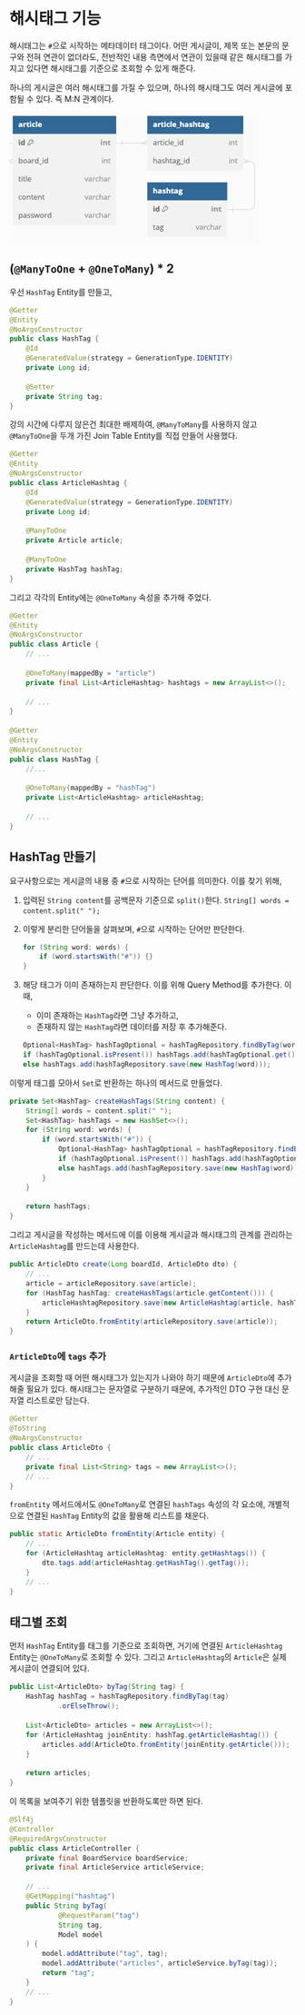 # 해시태그 기능

해시태그는 `#`으로 시작하는 메타데이터 태그이다. 어떤 게시글이,
제목 또는 본문의 문구와 전혀 연관이 없더라도, 전반적인 내용 측면에서 연관이 있을때
같은 해시태그를 가지고 있다면 해시태그를 기준으로 조회할 수 있게 해준다.

하나의 게시글은 여러 해시태그를 가질 수 있으며, 하나의 해시태그도 여러 게시글에
포함될 수 있다. 즉 M:N 관계이다.

![게시글 해시태그 ERD](images/article_hashtags.png)

## (`@ManyToOne` + `@OneToMany`) * 2

우선 `HashTag` Entity를 만들고,

```java
@Getter
@Entity
@NoArgsConstructor
public class HashTag {
    @Id
    @GeneratedValue(strategy = GenerationType.IDENTITY)
    private Long id;

    @Setter
    private String tag;
}
```

강의 시간에 다루지 않은건 최대한 배제하여, `@ManyToMany`를 사용하지 않고
`@ManyToOne`을 두개 가진 Join Table Entity를 직접 만들어 사용했다.

```java
@Getter
@Entity
@NoArgsConstructor
public class ArticleHashtag {
    @Id
    @GeneratedValue(strategy = GenerationType.IDENTITY)
    private Long id;

    @ManyToOne
    private Article article;

    @ManyToOne
    private HashTag hashTag;
}
```

그리고 각각의 Entity에는 `@OneToMany` 속성을 추가해 주었다.

```java
@Getter
@Entity
@NoArgsConstructor
public class Article {
    // ...
    
    @OneToMany(mappedBy = "article")
    private final List<ArticleHashtag> hashtags = new ArrayList<>();
    
    // ...
}

@Getter
@Entity
@NoArgsConstructor
public class HashTag {
    //...
    
    @OneToMany(mappedBy = "hashTag")
    private List<ArticleHashtag> articleHashtag;
    
    // ...
}
```

## HashTag 만들기

요구사항으로는 게시글의 내용 중 `#`으로 시작하는 단어를 의미한다. 이를 찾기 위해,

1. 입력된 `String content`를 공백문자 기준으로 `split()`한다.
   `String[] words = content.split(" ");`
2. 이렇게 분리한 단어들을 살펴보며, `#`으로 시작하는 단어만 판단한다.
   ```java
   for (String word: words) {
       if (word.startsWith("#")) {}
   }
   ```
3. 해당 태그가 이미 존재하는지 판단한다. 이를 위해 Query Method를 추가한다. 이때,
   - 이미 존재하는 `HashTag`라면 그냥 추가하고,
   - 존재하지 않는 `HashTag`라면 데이터를 저장 후 추가해준다.
   
    ```java
    Optional<HashTag> hashTagOptional = hashTagRepository.findByTag(word);
    if (hashTagOptional.isPresent()) hashTags.add(hashTagOptional.get());
    else hashTags.add(hashTagRepository.save(new HashTag(word)));
    ```

이렇게 태그를 모아서 `Set`로 반환하는 하나의 메서드로 만들었다.

```java
private Set<HashTag> createHashTags(String content) {
    String[] words = content.split(" ");
    Set<HashTag> hashTags = new HashSet<>();
    for (String word: words) {
        if (word.startsWith("#")) {
            Optional<HashTag> hashTagOptional = hashTagRepository.findByTag(word);
            if (hashTagOptional.isPresent()) hashTags.add(hashTagOptional.get());
            else hashTags.add(hashTagRepository.save(new HashTag(word)));
        }
    }

    return hashTags;
}
```

그리고 게시글을 작성하는 메서드에 이를 이용해 게시글과 해시태그의 관계를 관리하는
`ArticleHashtag`를 만드는데 사용한다.

```java
public ArticleDto create(Long boardId, ArticleDto dto) {
    // ...
    article = articleRepository.save(article);
    for (HashTag hashTag: createHashTags(article.getContent())) {
        articleHashtagRepository.save(new ArticleHashtag(article, hashTag));
    }
    return ArticleDto.fromEntity(articleRepository.save(article));
}
```

### `ArticleDto`에 `tags` 추가

게시글을 조회할 때 어떤 해시태그가 있는지가 나와야 하기 때문에 `ArticleDto`에 추가해줄 필요가 있다.
해시태그는 문자열로 구분하기 때문에, 추가적인 DTO 구현 대신 문자열 리스트로만 담는다.

```java
@Getter
@ToString
@NoArgsConstructor
public class ArticleDto {
    // ...
    private final List<String> tags = new ArrayList<>();
    // ...
}
```

`fromEntity` 메서드에서도 `@OneToMany`로 연결된 `hashTags` 속성의 각 요소에,
개별적으로 연결된 `HashTag` Entity의 값을 활용해 리스트를 채운다.

```java
public static ArticleDto fromEntity(Article entity) {
    // ...
    for (ArticleHashtag articleHashtag: entity.getHashtags()) {
        dto.tags.add(articleHashtag.getHashTag().getTag());
    }
    // ...
}
```

## 태그별 조회

먼저 `HashTag` Entity를 태그를 기준으로 조회하면, 거기에 연결된 `ArticleHashtag` Entity는
`@OneToMany`로 조회할 수 있다. 그리고 `ArticleHashtag`의 `Article`은 실제 게시글이
연결되어 있다.

```java
public List<ArticleDto> byTag(String tag) {
    HashTag hashTag = hashTagRepository.findByTag(tag)
            .orElseThrow();

    List<ArticleDto> articles = new ArrayList<>();
    for (ArticleHashtag joinEntity: hashTag.getArticleHashtag()) {
        articles.add(ArticleDto.fromEntity(joinEntity.getArticle()));
    }

    return articles;
}
```

이 목록을 보여주기 위한 템플릿을 반환하도록만 하면 된다.

```java
@Slf4j
@Controller
@RequiredArgsConstructor
public class ArticleController {
    private final BoardService boardService;
    private final ArticleService articleService;

    // ...
    @GetMapping("hashtag")
    public String byTag(
            @RequestParam("tag")
            String tag,
            Model model
    ) {
        model.addAttribute("tag", tag);
        model.addAttribute("articles", articleService.byTag(tag));
        return "tag";
    }
    // ...
}
```
